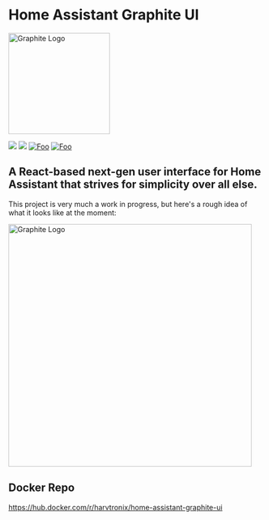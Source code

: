 # Home Assistant Graphite UI

<img
    src="https://user-images.githubusercontent.com/27390822/66890471-4eff0b80-efb4-11e9-8ea3-af56ef7c0d4a.png"
    alt="Graphite Logo"
    width="200">
    
[![](https://github.com/Harvtronix/home-assistant-graphite-ui/workflows/ci-test/badge.svg)](https://github.com/Harvtronix/home-assistant-graphite-ui)
[![](https://github.com/Harvtronix/home-assistant-graphite-ui/workflows/ci-lint/badge.svg)](https://github.com/Harvtronix/home-assistant-graphite-ui)
[![Foo](https://img.shields.io/docker/build/harvtronix/home-assistant-graphite-ui?label=build&logo=docker&logoColor=ccccdd)](https://hub.docker.com/r/harvtronix/home-assistant-graphite-ui)
[![Foo](https://img.shields.io/docker/pulls/harvtronix/home-assistant-graphite-ui?label=pulls&logo=docker&logoColor=ccccdd)](https://hub.docker.com/r/harvtronix/home-assistant-graphite-ui)

## A React-based next-gen user interface for Home Assistant that strives for simplicity over all else.

This project is very much a work in progress, but here's a rough idea of what it looks like at the
moment:

<img
    src="https://user-images.githubusercontent.com/27390822/66890527-735ae800-efb4-11e9-88a7-0b79a9a78647.jpg"
    alt="Graphite Logo"
    width="480">

## Docker Repo
https://hub.docker.com/r/harvtronix/home-assistant-graphite-ui
